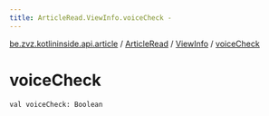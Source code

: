 ```yaml
---
title: ArticleRead.ViewInfo.voiceCheck - 
---
```


[be.zvz.kotlininside.api.article](../../index.html) / [ArticleRead](../index.html) / [ViewInfo](index.html) / [voiceCheck](./voice-check.html)

# voiceCheck

`val voiceCheck: Boolean`